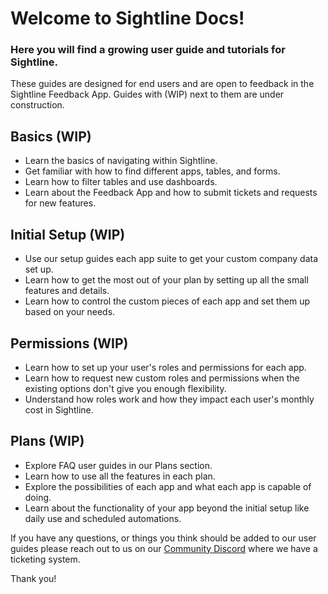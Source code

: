 # Welcome to Sightline Docs!

### Here you will find a growing user guide and tutorials for Sightline.
These guides are designed for end users and are open to feedback in the Sightline Feedback App. Guides with (WIP) next to them are under construction.

## Basics (WIP)
- Learn the basics of navigating within Sightline.
- Get familiar with how to find different apps, tables, and forms.
- Learn how to filter tables and use dashboards.
- Learn about the Feedback App and how to submit tickets and requests for new features.

## Initial Setup (WIP)
- Use our setup guides each app suite to get your custom company data set up.
- Learn how to get the most out of your plan by setting up all the small features and details.
- Learn how to control the custom pieces of each app and set them up based on your needs.

## Permissions (WIP)
- Learn how to set up your user's roles and permissions for each app.
- Learn how to request new custom roles and permissions when the existing options don't give you enough flexibility.
- Understand how roles work and how they impact each user's monthly cost in Sightline.

## Plans (WIP)
- Explore FAQ user guides in our Plans section.
- Learn how to use all the features in each plan.
- Explore the possibilities of each app and what each app is capable of doing.
- Learn about the functionality of your app beyond the initial setup like daily use and scheduled automations.

If you have any questions, or things you think should be added to our user guides please reach out to us on our [Community Discord](https://discord.gg/zNCZnKNXEv) where we have a ticketing system.

Thank you!